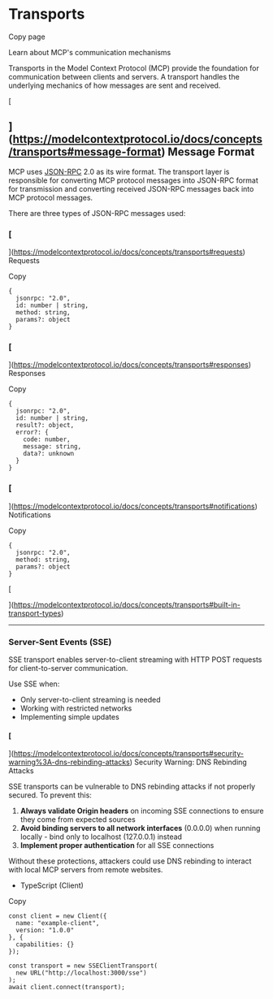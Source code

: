 Transports
==========

Copy page

Learn about MCP's communication mechanisms

Transports in the Model Context Protocol (MCP) provide the foundation for communication between clients and servers. A transport handles the underlying mechanics of how messages are sent and received.

[​

](https://modelcontextprotocol.io/docs/concepts/transports#message-format)
Message Format
---------------------------------------------------------------------------------------------

MCP uses [JSON-RPC](https://www.jsonrpc.org/) 2.0 as its wire format. The transport layer is responsible for converting MCP protocol messages into JSON-RPC format for transmission and converting received JSON-RPC messages back into MCP protocol messages.

There are three types of JSON-RPC messages used:

### [​

](https://modelcontextprotocol.io/docs/concepts/transports#requests)
Requests

Copy

```
{
  jsonrpc: "2.0",
  id: number | string,
  method: string,
  params?: object
}

```

### [​

](https://modelcontextprotocol.io/docs/concepts/transports#responses)
Responses

Copy

```
{
  jsonrpc: "2.0",
  id: number | string,
  result?: object,
  error?: {
    code: number,
    message: string,
    data?: unknown
  }
}

```

### [​

](https://modelcontextprotocol.io/docs/concepts/transports#notifications)
Notifications

Copy

```
{
  jsonrpc: "2.0",
  method: string,
  params?: object
}

```

[​

](https://modelcontextprotocol.io/docs/concepts/transports#built-in-transport-types)

-----------------------------------------------------------------------------------------
### Server-Sent Events (SSE)

SSE transport enables server-to-client streaming with HTTP POST requests for client-to-server communication.

Use SSE when:

-   Only server-to-client streaming is needed
-   Working with restricted networks
-   Implementing simple updates

#### [​

](https://modelcontextprotocol.io/docs/concepts/transports#security-warning%3A-dns-rebinding-attacks)
Security Warning: DNS Rebinding Attacks

SSE transports can be vulnerable to DNS rebinding attacks if not properly secured. To prevent this:

1.  **Always validate Origin headers** on incoming SSE connections to ensure they come from expected sources
2.  **Avoid binding servers to all network interfaces** (0.0.0.0) when running locally - bind only to localhost (127.0.0.1) instead
3.  **Implement proper authentication** for all SSE connections

Without these protections, attackers could use DNS rebinding to interact with local MCP servers from remote websites.

-   TypeScript (Client)

Copy

```
const client = new Client({
  name: "example-client",
  version: "1.0.0"
}, {
  capabilities: {}
});

const transport = new SSEClientTransport(
  new URL("http://localhost:3000/sse")
);
await client.connect(transport);
```